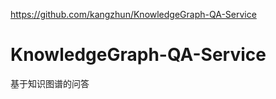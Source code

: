 
https://github.com/kangzhun/KnowledgeGraph-QA-Service








# KnowledgeGraph-QA-Service
基于知识图谱的问答
